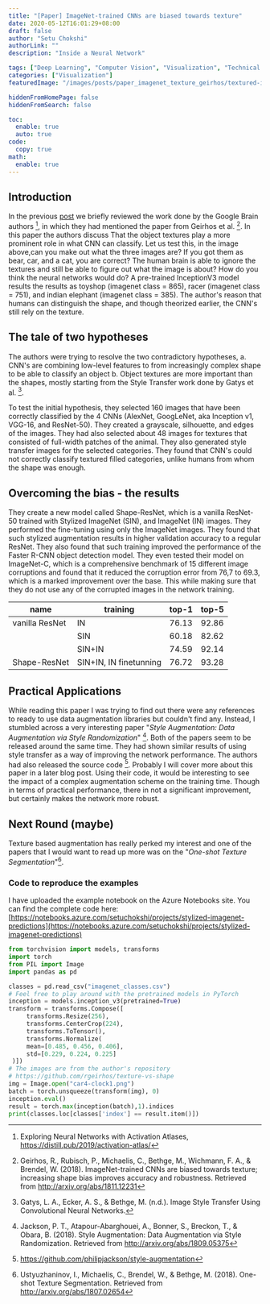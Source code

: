 ```yaml
---
title: "[Paper] ImageNet-trained CNNs are biased towards texture"
date: 2020-05-12T16:01:29+08:00
draft: false
author: "Setu Chokshi"
authorLink: ""
description: "Inside a Neural Network"

tags: ["Deep Learning", "Computer Vision", "Visualization", "Technical Paper"]
categories: ["Visualization"]
featuredImage: "/images/posts/paper_imagenet_texture_geirhos/textured-images.webp"

hiddenFromHomePage: false
hiddenFromSearch: false

toc:
  enable: true
  auto: true
code:
  copy: true
math:
  enable: true
---
```


## Introduction
In the previous [post](https://pipinstall.me/inside_a_neural_network/) we briefly reviewed the work done by the Google 
Brain authors [^1], in which they had mentioned the paper from Geirhos et al. [^2]. In this paper the authors discuss
That the object textures play a more prominent role in what CNN can classify. Let us test this, in the image above,can 
you make out what the three images are? If you got them as bear, car, and a cat, you are correct? The human brain is 
able to ignore the textures and still be able to figure out what the image is about? How do you think the neural networks 
would do? A pre-trained InceptionV3 model results the results as toyshop (imagenet class = 865), racer (imagenet class = 751), 
and indian elephant (imagenet class = 385). The author's reason that humans can distinguish the shape, and though theorized 
earlier, the CNN's still rely on the texture.

## The tale of two hypotheses
The authors were trying to resolve the two contradictory hypotheses, 
a.	CNN's are combining low-level features to from increasingly complex shape to be able to classify an object
b.	Object textures are more important than the shapes, mostly starting from the Style Transfer work done by Gatys et al. [^3].

To test the initial hypothesis, they selected 160 images that have been correctly classified by the 4 CNNs (AlexNet, 
GoogLeNet, aka Inception v1, VGG-16, and ResNet-50). They created a grayscale, silhouette, and edges of the images. They 
had also selected about 48 images for textures that consisted of full-width patches of the animal. They also generated 
style transfer images for the selected categories. They found that CNN's could not correctly classify textured filled 
categories, unlike humans from whom the shape was enough.

## Overcoming the bias - the results
They create a new model called Shape-ResNet, which is a vanilla ResNet-50 trained with Stylized ImageNet (SIN), and 
ImageNet (IN) images. They performed the fine-tuning using only the ImageNet images. They found that such stylized 
augmentation results in higher validation accuracy to a regular ResNet. They also found that such training improved the 
performance of the Faster R-CNN object detection model. They even tested their model on ImageNet-C, which is a comprehensive 
benchmark of 15 different image corruptions and found that it reduced the corruption error from 76,7 to 69.3, which is a 
marked improvement over the base. This while making sure that they do not use any of the corrupted images in the network 
training. 

| name           | training               | top-1  | top-5 |
|----------------|------------------------|--------|-------|
| vanilla ResNet | IN                     | 76.13  | 92.86 |
|                | SIN                    | 60.18  | 82.62 |
|                | SIN+IN                 | 74.59  | 92.14 |
| Shape-ResNet   | SIN+IN, IN finetunning | 76.72  | 93.28 |



## Practical Applications
While reading this paper I was trying to find out there were any references to ready to use data augmentation libraries
but couldn't find any. Instead, I stumbled across a very interesting paper "_Style Augmentation: Data Augmentation via Style 
Randomization_" [^4]. Both of the papers seem to be released around the same time. They had shown similar results of 
using style transfer as a way of improving the network performance. The authors had also released the source code [^5]. 
Probably I will cover more about this paper in a later blog post. Using their code, it would be interesting to see the 
impact of a complex augmentation scheme on the training time. Though in terms of practical performance, there in not a
significant improvement, but certainly makes the network more robust. 

## Next Round (maybe)
Texture based augmentation has really perked my interest and one of the papers that I would want to read up more was on 
the "_One-shot Texture Segmentation_"[^6]. 

### Code to reproduce the examples
I have uploaded the example notebook on the Azure Notebooks site. You can find the complete code here:
[https://notebooks.azure.com/setuchokshi/projects/stylized-imagenet-predictions](https://notebooks.azure.com/setuchokshi/projects/stylized-imagenet-predictions)

```python
from torchvision import models, transforms
import torch
from PIL import Image
import pandas as pd

classes = pd.read_csv("imagenet_classes.csv")
# Feel free to play around with the pretrained models in PyTorch
inception = models.inception_v3(pretrained=True)
transform = transforms.Compose([            
     transforms.Resize(256),                    
     transforms.CenterCrop(224),                
     transforms.ToTensor(),                     
     transforms.Normalize(                      
     mean=[0.485, 0.456, 0.406],                
     std=[0.229, 0.224, 0.225]              
 )])
# The images are from the author's repository
# https://github.com/rgeirhos/texture-vs-shape
img = Image.open("car4-clock1.png")
batch = torch.unsqueeze(transform(img), 0)
inception.eval()
result = torch.max(inception(batch),1).indices
print(classes.loc[classes['index'] == result.item()])

```

[^1]: Exploring Neural Networks with Activation Atlases, https://distill.pub/2019/activation-atlas/
[^2]: Geirhos, R., Rubisch, P., Michaelis, C., Bethge, M., Wichmann, F. A., & Brendel, W. (2018). ImageNet-trained CNNs are biased towards texture; increasing shape bias improves accuracy and robustness. Retrieved from http://arxiv.org/abs/1811.12231
[^3]: Gatys, L. A., Ecker, A. S., & Bethge, M. (n.d.). Image Style Transfer Using Convolutional Neural Networks.
[^4]: Jackson, P. T., Atapour-Abarghouei, A., Bonner, S., Breckon, T., & Obara, B. (2018). Style Augmentation: Data Augmentation via Style Randomization. Retrieved from http://arxiv.org/abs/1809.05375
[^5]: https://github.com/philipjackson/style-augmentation
[^6]: Ustyuzhaninov, I., Michaelis, C., Brendel, W., & Bethge, M. (2018). One-shot Texture Segmentation. Retrieved from http://arxiv.org/abs/1807.02654
